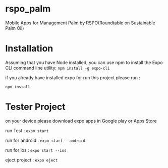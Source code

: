 # rspo_palm
Mobile Apps for Management Palm by RSPO(Roundtable on Sustainable Palm Oil)

# Installation
Assuming that you have Node installed, you can use npm to install the Expo CLI command line utility:
`npm install -g expo-cli`

if you already have installed expo for run this project please run :

`npm install`

# Tester Project
on your device please download expo apps in Google play or Apps Store

run Test : `expo start` 

run for android : `expo start --android`

run for ios : `expo start --ios`

    
eject project : `expo eject`

